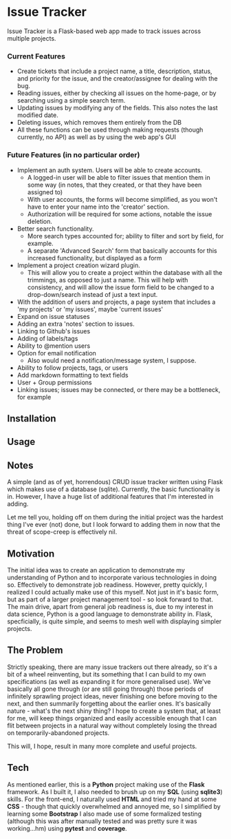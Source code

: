 # Issue Tracker

Issue Tracker is a Flask-based web app made to track issues across multiple projects.

### Current Features
- Create tickets that include a project name, a title, description, status, and priority for the issue, and the creator/assignee for dealing with the bug.
- Reading issues, either by checking all issues on the home-page, or by searching using a simple search term.
- Updating issues by modifying any of the fields. This also notes the last modified date.
- Deleting issues, which removes them entirely from the DB
- All these functions can be used through making requests (though currently, no API) as well as by using the web app's GUI

### Future Features (in no particular order)
- Implement an auth system. Users will be able to create accounts.
    - A logged-in user will be able to filter issues that mention them in some way (in notes, that they created, or that they have been assigned to)
    - With user accounts, the forms will become simplified, as you won't have to enter your name into the 'creator' section.
    - Authorization will be required for some actions, notable the issue deletion.
- Better search functionality.
    - More search types accounted for; ability to filter and sort by field, for example.
    - A separate 'Advanced Search' form that basically accounts for this increased functionality, but displayed as a form
- Implement a project creation wizard plugin.
    - This will allow you to create a project within the database with all the trimmings, as opposed to just a name. This will help with consistency, and will allow the issue form field to be changed to a drop-down/search instead of just a text input.
- With the addition of users and projects, a page system that includes a 'my projects' or 'my issues', maybe 'current issues'
- Expand on issue statuses
- Adding an extra 'notes' section to issues.
- Linking to Github's issues
- Adding of labels/tags
- Ability to @mention users
- Option for email notification
    - Also would need a notification/message system, I suppose.
- Ability to follow projects, tags, or users
- Add markdown formatting to text fields
- User + Group permissions
- Linking issues; issues may be connected, or there may be a bottleneck, for example


## Installation


## Usage


## Notes
A simple (and as of yet, horrendous) CRUD issue tracker written using Flask which makes use of a database (sqlite).
Currently, the basic functionality is in. However, I have a huge list of additional features that I'm interested in adding.

Let me tell you, holding off on them during the initial project was the hardest thing I've ever (not) done, but I look forward to adding them in now that the threat of scope-creep is effectively nil.


## Motivation
The initial idea was to create an application to demonstrate my understanding of Python and to incorporate various technologies in doing so. Effectively to demonstrate job readiness.
However, pretty quickly, I realized I could actually make use of this myself. Not just in it's basic form, but as part of a larger project management tool - so look forward to that.
The main drive, apart from general job readiness is, due to my interest in data science, Python is a good language to demonstrate ability in. Flask, specficially, is quite simple, and seems to mesh well with displaying simpler projects.

## The Problem
Strictly speaking, there are many issue trackers out there already, so it's a bit of a wheel reinventing, but its something that I can build to my own specifications (as well as expanding it for more generalised use).
We've basically all gone through (or are still going through) those periods of infinitely sprawling project ideas, never finishing one before moving to the next, and then summarily forgetting about the earlier ones.
It's basically nature - what's the next shiny thing?
I hope to create a system that, at least for me, will keep things organized and easily accessible enough that I can flit between projects in a natural way without completely losing the thread on temporarily-abandoned projects.

This will, I hope, result in many more complete and useful projects.

## Tech
As mentioned earlier, this is a **Python** project making use of the **Flask** framework.
As I built it, I also needed to brush up on my **SQL** (using **sqlite3**) skills.
For the front-end, I naturally used **HTML** and tried my hand at some **CSS** - though that quickly overwhelmed and annoyed me, so I simplified by learning some **Bootstrap**
I also made use of some formalized testing (although this was after manually tested and was pretty sure it was working...hm) using **pytest** and **coverage**.
